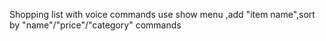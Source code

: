 Shopping list with voice commands
use show menu ,add "item name",sort by "name"/"price"/"category" commands
